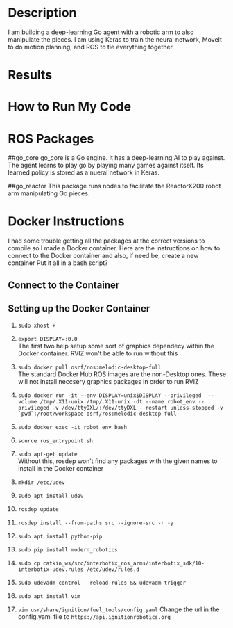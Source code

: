 # Description
I am building a deep-learning Go agent with a robotic arm to also manipulate the pieces. I am using Keras to train the neural network, MoveIt to do motion planning, and ROS to tie everything together.     

# Results 


# How to Run My Code


# ROS Packages
##go_core 
go_core is a Go engine. It has a deep-learning AI to play against. The agent learns to play go by playing many games against itself. Its learned policy is stored as a nueral network in Keras.

##go_reactor
This package runs nodes to facilitate the ReactorX200 robot arm manipulating Go pieces.

# Docker Instructions
I had some trouble getting all the packages at the correct versions to compile so I made a Docker container. Here are the instructions on how to connect to the Docker container and also, if need be, create a new container 
Put it all in a bash script?

## Connect to the Container  

## Setting up the Docker Container 

1) ```sudo xhost +``` <br />
2) ```export DISPLAY=:0.0``` <br />
The first two help setup some sort of graphics dependecy within the Docker container. RVIZ won't be able to run without this 
 
3) ```sudo docker pull osrf/ros:melodic-desktop-full``` <br />
The standard Docker Hub ROS images are the non-Desktop ones. These will not install neccsery graphics packages in order to run RVIZ

4) ```sudo docker run -it --env DISPLAY=unix$DISPLAY --privileged  --volume /tmp/.X11-unix:/tmp/.X11-unix -dt --name robot_env --privileged -v /dev/ttyDXL/:/dev/ttyDXL --restart unless-stopped -v `pwd`:/root/workspace osrf/ros:melodic-desktop-full``` <br />

5) ```sudo docker exec -it robot_env bash``` <br />

6) ```source ros_entrypoint.sh``` <br />

7) ```sudo apt-get update``` <br />
Without this, rosdep won’t find any packages with the given names to install in the Docker container

8) ```mkdir /etc/udev``` <br /> 

9) ```sudo apt install udev``` <br />

10) ```rosdep update``` <br /> 
 
11) ```rosdep install --from-paths src --ignore-src -r -y``` <br />

12) ```sudo apt install python-pip``` <br />

13) ```sudo pip install modern_robotics``` <br />

14) ```sudo cp catkin_ws/src/interbotix_ros_arms/interbotix_sdk/10-interbotix-udev.rules /etc/udev/rules.d``` <br />

15) ```sudo udevadm control --reload-rules && udevadm trigger``` <br />

16) ```sudo apt install vim``` <br />

17) ```vim usr/share/ignition/fuel_tools/config.yaml``` 
Change the url in the config.yaml file to ```https://api.ignitionrobotics.org```
	
